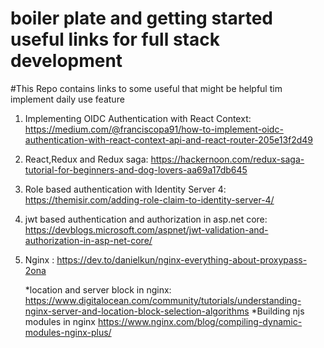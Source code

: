 # boiler plate and getting started useful links for full stack development
#This Repo contains links to some useful that might be helpful tim implement daily use feature
1) Implementing OIDC Authentication with React Context: 
    https://medium.com/@franciscopa91/how-to-implement-oidc-authentication-with-react-context-api-and-react-router-205e13f2d49
2) React,Redux and Redux saga:
    https://hackernoon.com/redux-saga-tutorial-for-beginners-and-dog-lovers-aa69a17db645
3) Role based authentication with Identity Server 4:
    https://themisir.com/adding-role-claim-to-identity-server-4/
4) jwt based authentication and authorization in asp.net core:
    https://devblogs.microsoft.com/aspnet/jwt-validation-and-authorization-in-asp-net-core/
5) Nginx :
    https://dev.to/danielkun/nginx-everything-about-proxypass-2ona
    
    *location and server block in nginx:
    https://www.digitalocean.com/community/tutorials/understanding-nginx-server-and-location-block-selection-algorithms
    *Building njs modules in nginx
    https://www.nginx.com/blog/compiling-dynamic-modules-nginx-plus/
